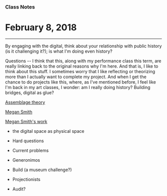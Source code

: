 ### Class Notes
# February 8, 2018
---

By engaging with the digital, think about your relationship with public history (is it challenging it?); is what I'm doing even history? 

Questions -- I think that this, along with my performance class this term, are really linking back to the original reasons why I'm here. And that is, I like to think about this stuff. I sometimes worry that I like reflecting or theorizing more than I actually want to complete my project. And when I get the chance to do projects like this, where, as I've mentioned before, I feel like I'm back in my art classes, I wonder: am I really doing history? Building bridges, digital as glue?

[Assemblage theory](https://en.wikipedia.org/wiki/Assemblage_theory)

[Megan Smith](https://www.uregina.ca/mediaartperformance/faculty-staff/faculty/f-smith-megan.html)

[Megan Smith's work](http://megansmith.ca/)

- the digital space as physical space

- Hard questions

- Current problems

- Generonimos

- Build (a museum challenge?)

- Projectionists

- Audit?

